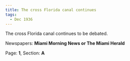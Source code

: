 ```yaml
---  
title: The cross Florida canal continues  
tags:  
  - Dec 1936  
---  
```

  
The cross Florida canal continues to be debated.  
  
Newspapers: **Miami Morning News or The Miami Herald**  
  
Page: **1**, Section: **A** 
